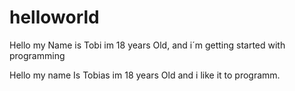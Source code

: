 # helloworld

Hello my Name is Tobi im 18 years Old, and i´m getting started with programming

Hello my name Is Tobias im 18 years Old and i like it to programm.